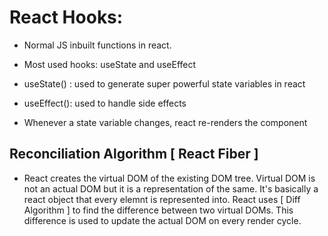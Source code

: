 # React Hooks:

- Normal JS inbuilt functions in react.
- Most used hooks: useState and useEffect
- useState() : used to generate super powerful state variables in react
- useEffect(): used to handle side effects

- Whenever a state variable changes, react re-renders the component

## Reconciliation Algorithm [ React Fiber ]

- React creates the virtual DOM of the existing DOM tree. Virtual DOM is not an actual DOM but it is a representation of the same. It's basically a react object that every elemnt is represented into. React uses [ Diff Algorithm ] to find the difference between two virtual DOMs. This difference is used to update the actual DOM on every render cycle.
